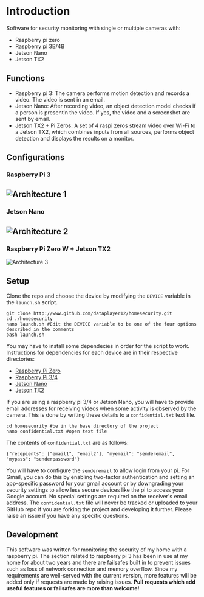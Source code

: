 # Introduction

Software for security monitoring with single or multiple cameras with:
- Raspberry pi zero
- Raspberry pi 3B/4B
- Jetson Nano
- Jetson TX2

## Functions
- Raspberry pi 3: The camera performs motion detection and records a video. The video is sent in an email.
- Jetson Nano: After recording video, an object detection model checks if a person is presentin the video. If yes, the video and a screenshot are sent by email.
- Jetson TX2 + Pi Zeros: A set of 4 raspi zeros stream video over Wi-Fi to a Jetson TX2, which combines inputs from all sources, performs object detection and displays the results on a monitor.

## Configurations
### Raspberry Pi 3
![Architecture 1](https://github.com/dataplayer12/homesecurity/blob/master/docs/arch1.png)
----
### Jetson Nano
![Architecture 2](https://github.com/dataplayer12/homesecurity/blob/master/docs/arch2.png)
----
### Raspberry Pi Zero W + Jetson TX2
![Architecture 3](https://github.com/dataplayer12/homesecurity/blob/master/docs/arch3.png)

## Setup
Clone the repo and choose the device by modifying the `DEVICE` variable in the `launch.sh` script.
```Shell
git clone http://www.github.com/dataplayer12/homesecurity.git
cd ./homesecurity
nano launch.sh #Edit the DEVICE variable to be one of the four options described in the comments
bash launch.sh
```
You may have to install some dependecies in order for the script to work. Instructions for dependencies for each device are in their respective directories:

- [Raspberry Pi Zero](https://github.com/dataplayer12/homesecurity/tree/master/common)
- [Raspberry Pi 3/4](https://github.com/dataplayer12/homesecurity/tree/master/raspi3)
- [Jetson Nano](https://github.com/dataplayer12/homesecurity/tree/master/jetsonano)
- [Jetson TX2](https://github.com/dataplayer12/homesecurity/tree/master/jetsontx2)

If you are using a raspberry pi 3/4 or Jetson Nano, you will have to provide email addresses for receiving videos when some activity is observed by the camera. This is done by writing these details to a `confidential.txt` text file.
```Shell
cd homesecurity #be in the base directory of the project
nano confidential.txt #open text file
```
The contents of `confidential.txt` are as follows:

```Text
{"recepients": ["email1", "email2"], "myemail": "senderemail", "mypass": "senderpassword"}
```

You will have to configure the `senderemail` to allow login from your pi. For Gmail, you can do this by enabling two-factor authentication and setting an app-specific password for your gmail account or by downgrading your security settings to allow less secure devices like the pi to access your Google account. No special settings are required on the receiver's email address. The `confidential.txt` file will never be tracked or uploaded to your GitHub repo if you are forking the project and developing it further. Please raise an issue if you have any specific questions.

## Development

This software was written for monitoring the security of my home with a raspberry pi. The section related to raspberry pi 3 has been in use at my home for about two years and there are failsafes built in to prevent issues such as loss of network connection and memory overflow. Since my requirements are well-served with the current version, more features will be added only if requests are made by raising issues. 
**Pull requests which add useful features or failsafes are more than welcome!**

